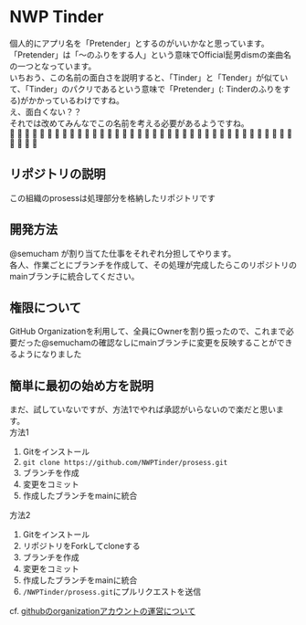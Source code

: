 # NWP Tinder
個人的にアプリ名を「Pretender」とするのがいいかなと思っています。「Pretender」は「～のふりをする人」という意味でOfficial髭男dismの楽曲名の一つとなっています。  
いちおう、この名前の面白さを説明すると、「Tinder」と「Tender」が似ていて、「Tinder」のパクリであるという意味で「Pretender」(: Tinderのふりをする)がかかっているわけですね。  
え、面白くない？？   
それでは改めてみんなでこの名前を考える必要があるようですね。  
 :santa: :santa: :santa: :santa: :santa: :santa: :santa: :santa: :santa: :santa: :santa: :santa: :santa: :santa: :santa: :santa: :santa: :santa: :santa: :santa: :santa: :santa: :santa: :santa: :santa: :santa: :santa: :santa: :santa: :santa: :santa: :santa: :santa: :santa: :santa: :santa: :santa: :santa: :santa: :santa: :santa: :santa: 
## リポジトリの説明 
この組織のprosessは処理部分を格納したリポジトリです

## 開発方法
@semucham が割り当てた仕事をそれぞれ分担してやります。  
各人、作業ごとにブランチを作成して、その処理が完成したらこのリポジトリのmainブランチに統合してください。

## 権限について
GitHub Organizationを利用して、全員にOwnerを割り振ったので、これまで必要だった@semuchamの確認なしにmainブランチに変更を反映することができるようになりました

## 簡単に最初の始め方を説明
まだ、試していないですが、方法1でやれば承認がいらないので楽だと思います。  
方法1  
1. Gitをインストール
2. ```git clone https://github.com/NWPTinder/prosess.git``` 
3. ブランチを作成
4. 変更をコミット
5. 作成したブランチをmainに統合

方法2  
1. Gitをインストール
2. リポジトリをForkしてcloneする
3. ブランチを作成
4. 変更をコミット
5. 作成したブランチをmainに統合
6. `/NWPTinder/prosess.git`にプルリクエストを送信

cf. [githubのorganizationアカウントの運営について](https://qiita.com/chari/items/ee16bf16715f4bbcbd9b)
